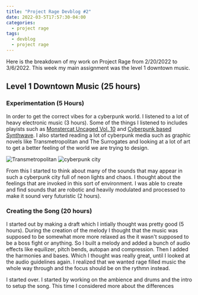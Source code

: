 ```yaml
---
title: "Project Rage Devblog #2"
date: 2022-03-5T17:57:30-04:00
categories:
  - project rage
tags:
  - devblog
  - project rage
---
```


Here is the breakdown of my work on Project Rage from 2/20/2022 to 3/6/2022. This week my main assignment was the level 1 downtown music.

## Level 1 Downtown Music (25 hours)

### Experimentation (5 Hours)

In order to get the correct vibes for a cyberpunk world. I listened to a lot of heavy electronic music (3 hours). Some of the things I listened to includes playists such as [Monstercat Uncaged Vol. 10](https://www.youtube.com/watch?v=r7IXDfisStA&t=5476s) and [Cyberpunk based Synthwave](https://www.youtube.com/watch?v=y2ECgOhoDGs&t=6628s). I also started reading a lot of cyberpunk media such as graphic novels like Transmetropolitan and The Surrogates and looking at a lot of art to get a better feeling of the world we are trying to design. 

<img src="https://images-na.ssl-images-amazon.com/images/I/71eu8jnE1ZL.jpg" alt="Transmetropolitan">

<img src = "https://images-wixmp-ed30a86b8c4ca887773594c2.wixmp.com/f/ec7d26b1-d557-47c1-a877-6050004d2fc2/dbb7hcs-1f9e8f0a-c4c7-4fc9-baf6-9e075ce86e30.jpg?token=eyJ0eXAiOiJKV1QiLCJhbGciOiJIUzI1NiJ9.eyJzdWIiOiJ1cm46YXBwOjdlMGQxODg5ODIyNjQzNzNhNWYwZDQxNWVhMGQyNmUwIiwiaXNzIjoidXJuOmFwcDo3ZTBkMTg4OTgyMjY0MzczYTVmMGQ0MTVlYTBkMjZlMCIsIm9iaiI6W1t7InBhdGgiOiJcL2ZcL2VjN2QyNmIxLWQ1NTctNDdjMS1hODc3LTYwNTAwMDRkMmZjMlwvZGJiN2hjcy0xZjllOGYwYS1jNGM3LTRmYzktYmFmNi05ZTA3NWNlODZlMzAuanBnIn1dXSwiYXVkIjpbInVybjpzZXJ2aWNlOmZpbGUuZG93bmxvYWQiXX0.-7-iEaeDDddcIw8RSKsKr7t8JpLF4DYv6ZQzuOVtQ28" alt = "cyberpunk city">

From this I started to think about many of the sounds that may appear in such a cyberpunk city full of neon lights and chaos. I thought about the feelings that are invoked in this sort of environment. I was able to create and find sounds that are robotic and heavily modulated and processed to make it sound very futuristic (2 hours). 

### Creating the Song (20 hours)

I started out by making a draft which I intially thought was pretty good (5 hours). During the creation of the melody I thought that the music was supposed to be somewhat more more relaxed as the it wasn't supposed to be a boss fight or anything. So I built a melody and added a bunch of audio effects like equilizer, pitch bends, autopan and compression. Then I added the harmonies and bases. Which I thought was really great, until I looked at the audio guidelines again. I realized that we wanted rage filled music the whole way through and the focus should be on the rythmn instead.

I started over. I started by working on the ambience and drums and the intro to setup the song. This time I considered more about the differences

